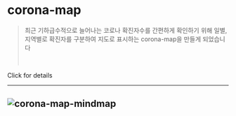 # corona-map
><p>최근 기하급수적으로 늘어나는 코로나 확진자수를 간편하게 확인하기 위해 일별, 지역별로 확진자를 구분하여 지도로 표시하는 corona-map을 만들게 되었습니다</p><br>

Click for details

-------------------
![corona-map-mindmap](https://user-images.githubusercontent.com/79623220/125581263-7cc9e557-f36c-4e6f-a3c9-8a455c87e1c9.jpg)
-------------------
